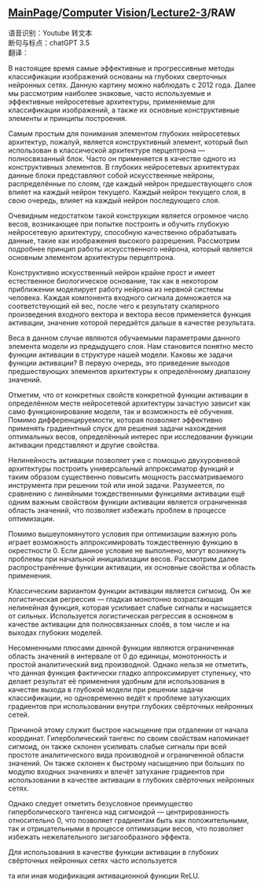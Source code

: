 ## [MainPage](../../index.md)/[Computer Vision](../README.md)/[Lecture2-3](./Lecture2-x.md)/RAW

语音识别：Youtube 转文本  
断句与标点：chatGPT 3.5  
翻译：  

В настоящее время самые эффективные и прогрессивные методы классификации изображений основаны на глубоких сверточных нейронных сетях. Данную картину можно наблюдать с 2012 года. Далее мы рассмотрим наиболее знаковые, часто используемые и эффективные нейросетевые архитектуры, применяемые для классификации изображений, а также их основные конструктивные элементы и принципы построения.

Самым простым для понимания элементом глубоких нейросетевых архитектур, пожалуй, является конструктивный элемент, который был использован в классической архитектуре перцептрона — полносвязанный блок. Часто он применяется в качестве одного из конструктивных элементов. В глубоких нейросетевых архитектурах данные блоки представляют собой искусственные нейроны, распределённые по слоям, где каждый нейрон предшествующего слоя влияет на каждый нейрон текущего. Каждый нейрон текущего слоя, в свою очередь, влияет на каждый нейрон последующего слоя.

Очевидным недостатком такой конструкции является огромное число весов, возникающее при попытке построить и обучить глубокую нейросетевую архитектуру, способную качественно обрабатывать данные, такие как изображения высокого разрешения. Рассмотрим подробнее принцип работы искусственного нейрона, который является основным элементом архитектуры перцептрона.

Конструктивно искусственный нейрон крайне прост и имеет естественное биологическое основание, так как в некотором приближении моделирует работу нейрона из нервной системы человека. Каждая компонента входного сигнала домножается на соответствующий ей вес, после чего к результату скалярного произведения входного вектора и вектора весов применяется функция активации, значение которой передаётся дальше в качестве результата.

Веса в данном случае являются обучаемыми параметрами данного элемента модели из предыдущего слоя. Нам становится понятно место функции активации в структуре нашей модели. Каковы же задачи функции активации? В первую очередь, это приведение выходов предшествующих элементов архитектуры к определённому диапазону значений.

Отметим, что от конкретных свойств конкретной функции активации в определённом месте нейросетевой архитектуры зачастую зависит как само функционирование модели, так и возможность её обучения. Помимо дифференцируемости, которая позволяет эффективно применять градиентный спуск для решения задачи нахождения оптимальных весов, определённый интерес при исследовании функции активации представляют и другие свойства.

Нелинейность активации позволяет уже с помощью двухуровневой архитектуры построить универсальный аппроксиматор функций и таким образом существенно повысить мощность рассматриваемого инструмента при решении той или иной задачи. Разумеется, по сравнению с линейными тождественными функциями активации ещё одним важным свойством функции активации является ограниченная область значений, что позволяет избежать проблем в процессе оптимизации.

Помимо вышеупомянутого условия при оптимизации важную роль играет возможность аппроксимировать тождественную функцию в окрестности 0. Если данное условие не выполнено, могут возникнуть проблемы при начальной инициализации весов. Рассмотрим далее распространённые функции активации, их основные свойства и область применения.

Классическим вариантом функции активации является сигмоид. Он же логистическая регрессия — гладкая монотонно возрастающая нелинейная функция, которая усиливает слабые сигналы и насыщается от сильных. Используется логистическая регрессия в основном в качестве активации для полносвязанных слоёв, в том числе и на выходах глубоких моделей.

Несомненными плюсами данной функции являются ограниченная область значений в интервале от 0 до единицы, монотонность и простой аналитический вид производной. Однако нельзя не отметить, что данная функция фактически гладко аппроксимирует ступеньку, что делает результат её применения удобным для использования в качестве выхода в глубокой модели при решении задачи классификации, но одновременно ведёт к проблеме затухающих градиентов при использовании внутри глубоких свёрточных нейронных сетей.

Причиной этому служит быстрое насыщение при отдалении от начала координат. Гиперболический тангенс по своим свойствам напоминает сигмоид, он также склонен усиливать слабые сигналы при всей простоте аналитического вида производной и ограниченной области значений. Он также склонен к быстрому насыщению при больших по модулю входных значениях и влечёт затухание градиентов при использовании в качестве активации в глубоких свёрточных нейронных сетях.

Однако следует отметить безусловное преимущество гиперболического тангенса над сигмоидой — центрированность относительно 0, что позволяет градиентам быть как положительными, так и отрицательными в процессе оптимизации весов, что позволяет избежать нежелательного зигзагообразного эффекта.

Для использования в качестве функции активации в глубоких свёрточных нейронных сетях часто используется

 та или иная модификация активационной функции ReLU.